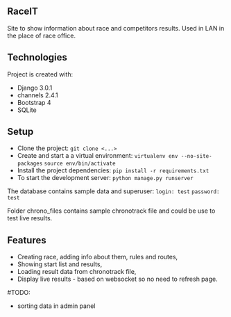 ## RaceIT
Site to show information about race and competitors results. Used in LAN in the place of race office.


## Technologies
Project is created with:
* Django 3.0.1
* channels 2.4.1
* Bootstrap 4
* SQLite


## Setup
* Clone the project:
`git clone <...>`
* Create and start a a virtual environment:
`virtualenv env --no-site-packages`
`source env/bin/activate`
* Install the project dependencies:
`pip install -r requirements.txt`
* To start the development server:
`python manage.py runserver`


The database contains sample data and superuser:
`login: test`
`password: test`

Folder chrono_files contains sample chronotrack file and could be use to test live results.


## Features
* Creating race, adding info about them, rules and routes,
* Showing start list and results,
* Loading result data from chronotrack file,
* Display live results - based on websocket so no need to refresh page.

#TODO:
* sorting data in admin panel
